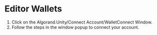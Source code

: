# Editor Wallets

1. Click on the Algorand.Unity/Connect Account/WalletConnect Window.
2. Follow the steps in the window popup to connect your account.